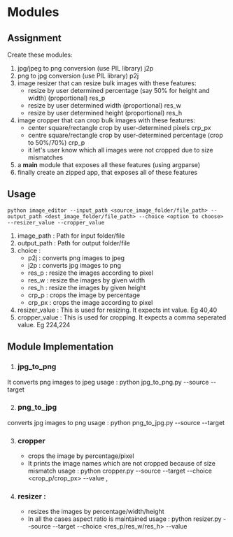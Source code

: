 # Modules

## **Assignment**
Create these modules:
1. jpg/jpeg to png conversion (use PIL library) j2p
2. png to jpg conversion (use PIL library) p2j
3. image resizer that can resize bulk images with these features:
    * resize by user determined percentage (say 50% for height and width) (proportional) res_p
    * resize by user determined width (proportional) res_w
    * resize by user determined height (proportional) res_h
4. image cropper that can crop bulk images with these features:
    * center square/rectangle crop by user-determined pixels crp_px
    * centre square/rectangle crop by user-determined percentage (crop to 50%/70%) crp_p
    * it let's user know which all images were not cropped due to size mismatches
5. a __main__ module that exposes all these features (using argparse)
6. finally create an zipped app, that exposes all of these features

## **Usage**

    python image_editor --input_path <source_image_folder/file_path> --output_path <dest_image_folder/file_path> --choice <option to choose> --resizer_value --cropper_value

1. image_path : Path for input folder/file
2. output_path : Path for output folder/file
3. choice :
    * p2j : converts png images to jpeg 
    * j2p : converts jpg images to png
    * res_p : resize the images according to pixel
    * res_w : resize the images by given width
    * res_h : resize the images by given height
    * crp_p : crops the image by percentage 
    * crp_px : crops the image according to pixel
4. resizer_value : This is used for resizing. It expects int value. Eg 40,40
5. cropper_value : This is used for cropping. It expects a comma seperated  value. Eg 224,224

## **Module Implementation**

1. ### jpg_to_png
It converts png images to jpeg
        usage : python jpg_to_png.py --source <path> --target <path>

2. ### png_to_jpg
converts jpg images to png
        usage : python png_to_jpg.py --source <path> --target <path>

3. ### cropper
    * crops the image by percentage/pixel
    * It prints the image names which are not cropped because of size mismatch 
        usage : python cropper.py --source <path> --target <path> --choice <crop_p/crop_px> --value <width>, <height>
        
4. ### resizer : 
    * resizes the images by percentage/width/height
    * In all the cases aspect ratio is maintained
        usage : python resizer.py --source <path> --target <path> --choice <res_p/res_w/res_h> --value <value>        



